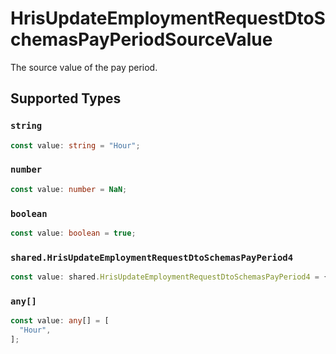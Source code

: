 # HrisUpdateEmploymentRequestDtoSchemasPayPeriodSourceValue

The source value of the pay period.


## Supported Types

### `string`

```typescript
const value: string = "Hour";
```

### `number`

```typescript
const value: number = NaN;
```

### `boolean`

```typescript
const value: boolean = true;
```

### `shared.HrisUpdateEmploymentRequestDtoSchemasPayPeriod4`

```typescript
const value: shared.HrisUpdateEmploymentRequestDtoSchemasPayPeriod4 = {};
```

### `any[]`

```typescript
const value: any[] = [
  "Hour",
];
```

